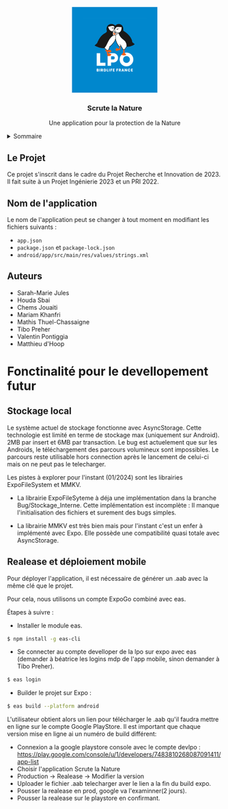 <div align="center">
    <img src="./assets/icon.png" alt="Logo" width="200" height="200">
    <h3 align="center">Scrute la Nature</h3>
    <p align="center">Une application pour la protection de la Nature</p>
</div>

<details>
	<summary>Sommaire</summary>
	<ol>
		<li><a href="#le-projet">Le Projet</a></li>
		<li><a href="#nom-de-lapplication">Nom de l'application</a></li>
		<li><a href="#auteurs">Auteurs</a></li>
	</ol>
</details>

## Le Projet

Ce projet s'inscrit dans le cadre du Projet Recherche et Innovation de 2023. Il fait suite à un Projet Ingénierie 2023 et un PRI 2022.

## Nom de l'application

Le nom de l'application peut se changer à tout moment en modifiant les fichiers suivants : 
- `app.json`
- `package.json` et `package-lock.json`
- `android/app/src/main/res/values/strings.xml`

## Auteurs

- Sarah-Marie Jules
- Houda Sbai
- Chems Jouaiti
- Mariam Khanfri
- Mathis Thuel-Chassaigne
- Tibo Preher
- Valentin Pontiggia
- Matthieu d'Hoop


# Fonctinalité pour le devellopement futur

## Stockage local

Le système actuel de stockage fonctionne avec AsyncStorage. Cette technologie est limité en terme de stockage max (uniquement sur Android). 2MB par insert et 6MB par transaction. 
Le bug est actuelement que sur les Androids, le téléchargement des parcours volumineux sont impossibles. Le parcours reste utilisable hors connection après le lancement de celui-ci mais on ne peut pas le telecharger.

Les pistes à explorer pour l'instant (01/2024) sont les librairies ExpoFileSystem et MMKV.

- La librairie ExpoFileSyteme à déja une implémentation dans la branche Bug/Stockage_Interne. Cette implémentation est incomplète : Il manque l'initialisation des fichiers et surement des bugs simples.

- La librairie MMKV est très bien mais pour l'instant c'est un enfer à implémenté avec Expo. Elle possède une compatibilité quasi totale avec AsyncStorage.

## Realease et déploiement mobile

Pour déployer l'application, il est nécessaire de générer un .aab avec la même clé que le projet. 

Pour cela, nous utilisons un compte ExpoGo combiné avec eas.

Étapes à suivre :
- Installer le module eas.
```bash
$ npm install -g eas-cli
```
- Se connecter au compte develloper de la lpo sur expo avec eas (demander à béatrice les logins mdp de l'app mobile, sinon demander à Tibo Preher).
```bash
$ eas login
```
- Builder le projet sur Expo : 
```bash
$ eas build --platform android
```

L'utilisateur obtient alors un lien pour télécharger le .aab qu'il faudra mettre en ligne sur le compte 
Google PlayStore. Il est important que chaque version mise en ligne ai un numéro de build 
différent:
- Connexion a la google playstore console avec le compte devlpo : https://play.google.com/console/u/1/developers/7483810268087091411/app-list
- Choisir l'application Scrute la Nature
- Production -> Realease -> Modifier la version
- Uploader le fichier .aab telecharger aver le lien a la fin du build expo.
- Pousser la realease en prod, google va l'examinner(2 jours).
- Pousser la realease sur le playstore en confirmant.

